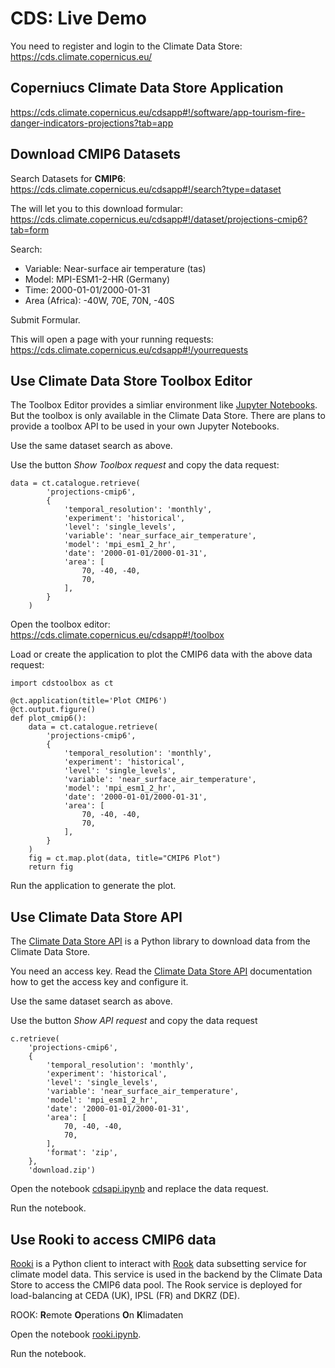 # CDS: Live Demo

You need to register and login to the Climate Data Store:
https://cds.climate.copernicus.eu/

## Coperniucs Climate Data Store Application

https://cds.climate.copernicus.eu/cdsapp#!/software/app-tourism-fire-danger-indicators-projections?tab=app

## Download CMIP6 Datasets

Search Datasets for **CMIP6**:
https://cds.climate.copernicus.eu/cdsapp#!/search?type=dataset

The will let you to this download formular:
https://cds.climate.copernicus.eu/cdsapp#!/dataset/projections-cmip6?tab=form

Search:
* Variable: Near-surface air temperature (tas)
* Model: MPI-ESM1-2-HR (Germany)
* Time: 2000-01-01/2000-01-31
* Area (Africa): -40W, 70E, 70N, -40S

Submit Formular.

This will open a page with your running requests:
https://cds.climate.copernicus.eu/cdsapp#!/yourrequests

## Use Climate Data Store Toolbox Editor

The Toolbox Editor provides a simliar environment like [Jupyter Notebooks](https://jupyter.org/).
But the toolbox is only available in the Climate Data Store.
There are plans to provide a toolbox API to be used in your own Jupyter Notebooks.

Use the same dataset search as above.

Use the button *Show Toolbox request* and copy the data request:
```
data = ct.catalogue.retrieve(
        'projections-cmip6',
        {
            'temporal_resolution': 'monthly',
            'experiment': 'historical',
            'level': 'single_levels',
            'variable': 'near_surface_air_temperature',
            'model': 'mpi_esm1_2_hr',
            'date': '2000-01-01/2000-01-31',
            'area': [
                70, -40, -40,
                70,
            ],
        }
    )
```

Open the toolbox editor:
https://cds.climate.copernicus.eu/cdsapp#!/toolbox

Load or create the application to plot the CMIP6 data with the above data request:
```
import cdstoolbox as ct

@ct.application(title='Plot CMIP6')
@ct.output.figure()
def plot_cmip6():
    data = ct.catalogue.retrieve(
        'projections-cmip6',
        {
            'temporal_resolution': 'monthly',
            'experiment': 'historical',
            'level': 'single_levels',
            'variable': 'near_surface_air_temperature',
            'model': 'mpi_esm1_2_hr',
            'date': '2000-01-01/2000-01-31',
            'area': [
                70, -40, -40,
                70,
            ],
        }
    )
    fig = ct.map.plot(data, title="CMIP6 Plot")
    return fig
```

Run the application to generate the plot.


## Use Climate Data Store API

The [Climate Data Store API](https://pypi.org/project/cdsapi/) is a Python library to download data from the Climate Data Store.

You need an access key. Read the [Climate Data Store API](https://pypi.org/project/cdsapi/) documentation how to get the access key and configure it.

Use the same dataset search as above.

Use the button *Show API request* and copy the data request
```
c.retrieve(
    'projections-cmip6',
    {
        'temporal_resolution': 'monthly',
        'experiment': 'historical',
        'level': 'single_levels',
        'variable': 'near_surface_air_temperature',
        'model': 'mpi_esm1_2_hr',
        'date': '2000-01-01/2000-01-31',
        'area': [
            70, -40, -40,
            70,
        ],
        'format': 'zip',
    },
    'download.zip')
```

Open the notebook [cdsapi.ipynb](https://cehbrecht.github.io/jupyter-guide-to-climate-data/cdsapi.html) and replace the data request.

Run the notebook.

## Use Rooki to access CMIP6 data

[Rooki](https://github.com/roocs/rooki) is a Python client to interact with [Rook](https://github.com/roocs/rook) data subsetting service for climate model data. This service is used in the backend by the Climate Data Store to access the CMIP6 data pool. The Rook service is deployed for load-balancing at CEDA (UK), IPSL (FR) and DKRZ (DE).

ROOK: **R**emote **O**perations **O**n **K**limadaten

Open the notebook [rooki.ipynb](https://cehbrecht.github.io/jupyter-guide-to-climate-data/rooki.html).

Run the notebook.
